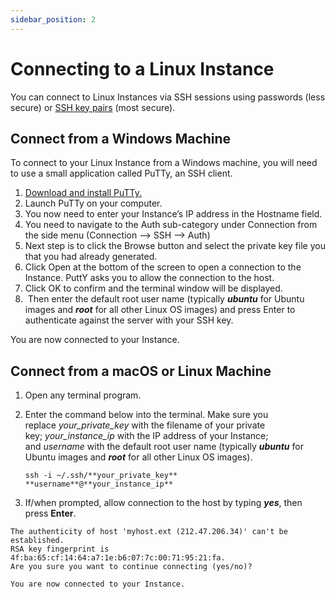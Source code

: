 ```yaml
---
sidebar_position: 2
---
```

# Connecting to a Linux Instance

You can connect to Linux Instances via SSH sessions using passwords (less secure) or [SSH key pairs](https://docs.apiculus.com/hc/en-in/articles/13277634015133) (most secure).

## Connect from a Windows Machine

To connect to your Linux Instance from a Windows machine, you will need to use a small application called PuTTy, an SSH client.

1. [Download and install PuTTy.](https://www.chiark.greenend.org.uk/~sgtatham/putty/latest.html)
2. Launch PuTTy on your computer.
3. You now need to enter your Instance’s IP address in the Hostname field.
4. You need to navigate to the Auth sub-category under Connection from the side menu (Connection —> SSH —> Auth)
5. Next step is to click the Browse button and select the private key file you that you had already generated.
6. Click Open at the bottom of the screen to open a connection to the Instance. PuttY asks you to allow the connection to the host.
7. Click OK to confirm and the terminal window will be displayed.
8.  Then enter the default root user name (typically _**ubuntu**_ for Ubuntu images and _**root**_ for all other Linux OS images) and press Enter to authenticate against the server with your SSH key.

You are now connected to your Instance.

## Connect from a macOS or Linux Machine

1. Open any terminal program.
2. Enter the command below into the terminal. Make sure you replace _your_private_key_ with the filename of your private key; _your_instance_ip_ with the IP address of your Instance; and _username_ with the default root user name (typically _**ubuntu**_ for Ubuntu images and _**root**_ for all other Linux OS images).

	```
	ssh -i ~/.ssh/**your_private_key** **username**@**your_instance_ip**
	```

3. If/when prompted, allow connection to the host by typing **_yes_**, then press **Enter**.

```
The authenticity of host 'myhost.ext (212.47.206.34)' can't be established.  
RSA key fingerprint is 4f:ba:65:cf:14:64:a7:1e:b6:07:7c:00:71:95:21:fa.
Are you sure you want to continue connecting (yes/no)?

You are now connected to your Instance.
```